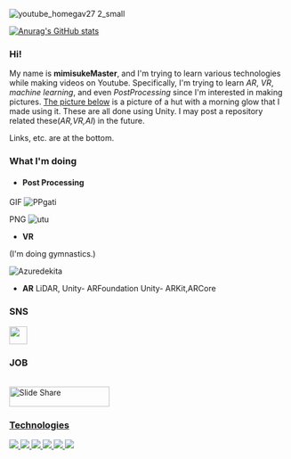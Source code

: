![youtube_homegav27 2_small](https://user-images.githubusercontent.com/81568941/134366440-23bae013-5fe3-4cf0-96cf-7df335fb4b9d.png)

[![Anurag's GitHub stats](https://github-readme-stats.vercel.app/api?username=mimisukeMaster&show_icons=true&theme=tokyonight)](https://github.com/anuraghazra/github-readme-stats)

### Hi!

My name is **mimisukeMaster**, and I'm trying to learn various technologies while making videos on Youtube. Specifically, I'm trying to learn *AR*, *VR*, *machine learning*, and even *PostProcessing* since I'm interested in making pictures. [The picture below](#hut) is a picture of a hut with a morning glow that I made using it.
 These are all done using Unity. I may post a repository related these(*AR,VR,AI*) in the future.
 
 Links, etc. are at the bottom.
 
### What I'm doing
- **<h4 id=hut>Post Processing</h4>**

 GIF
![PPgati](https://user-images.githubusercontent.com/81568941/134362253-bf665f26-b4f8-449c-a611-2d80ad3233c1.gif)

PNG
![utu](https://user-images.githubusercontent.com/81568941/134357931-f76bb642-a2ef-44da-8b0b-51cc66f9fda3.png)

- **VR**

(I'm doing gymnastics.)

![Azuredekita](https://user-images.githubusercontent.com/81568941/134363902-fc726e5d-de24-4a2c-9d3f-48e9ff87f6cc.gif)

- **AR**
LiDAR,
Unity- ARFoundation
Unity- ARKit,ARCore
### SNS
[<img src="https://user-images.githubusercontent.com/37477845/94174253-05ab8180-fed0-11ea-8cf6-312bdb610b74.png" width="32px">](https://twitter.com/mimisukeMaster) 

### JOB
<!--<a href="https://www.slideshare.net/mimisukeMaster/" target="_blank"><img src="https://public.slidesharecdn.com/v2/images/logo/slideshare-scribd-logo@2x.png?c945845d85" alt="Slide Share" height="41" width="174" ></a>--><a href="https://www.slideshare.net/mimisukeMaster/" target="_blank"><br><img src="https://public.slidesharecdn.com/v2/images/logo/slideshare-scribd-logo@2x.png?c945845d85" alt="Slide Share" height="36" width="180" >

### Technologies 
<img src="https://img.shields.io/badge/Unity-000000.svg?logo=unity&style=for-the-badge">
<img src="https://img.shields.io/badge/C%23-239120.svg?logo=C%20Sharp&style=flat"> 
<img src="https://img.shields.io/badge/Blender-F5792A.svg?logo=blender&color=096aff&style=flat">
 <img src="https://img.shields.io/badge/vr-F5792A.svg?logo=vr&color=00000&style=flat">
<img src="https://img.shields.io/badge/Unity-MLAgents-black.svg">
  
<img src="https://img.shields.io/badge/Python-fff609.svg?logo=python&style=flat">
 
